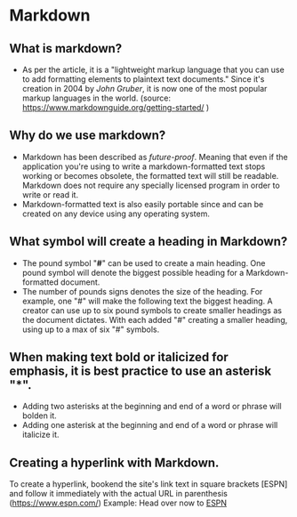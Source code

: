 # Markdown

## What is markdown?
- As per the article, it is a "lightweight markup language that you can use to add formatting elements to plaintext text documents." Since it's creation in 2004 by *John Gruber*, it is now one of the most popular markup languages in the world. (source: https://www.markdownguide.org/getting-started/ )

## Why do we use markdown?
- Markdown has been described as *future-proof*. Meaning that even if the application you're using to write a markdown-formatted text stops working or becomes obsolete, the formatted text will still be readable. Markdown does not require any specially licensed program in order to write or read it.
- Markdown-formatted text is also easily portable since and can be created on any device using any operating system. 

## What symbol will create a heading in Markdown?
- The pound symbol "**#**" can be used to create a main heading. One pound symbol will denote the biggest possible heading for a Markdown-formatted document.
- The number of pounds signs denotes the size of the heading. For example, one "#" will make the following text the biggest heading. A creator can use up to six pound symbols to create smaller headings as the document dictates. With each added "#" creating a smaller heading, using up to a max of six "#" symbols.

## When making text bold or italicized for emphasis, it is best practice to use an asterisk "*".
- Adding two asterisks at the beginning and end of a word or phrase will bolden it. 
- Adding one asterisk at the beginning and end of a word or phrase will italicize it.

## Creating a hyperlink with Markdown.
To create a hyperlink, bookend the site's link text in square brackets [ESPN] and follow it immediately with the actual URL in parenthesis (https://www.espn.com/)
Example: Head over now to [ESPN](https://www.espn.com/)
